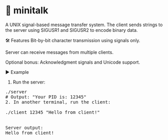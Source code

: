 # 📡 minitalk
A UNIX signal-based message transfer system. The client sends strings to the server using SIGUSR1 and SIGUSR2 to encode binary data.

🛠️ Features
Bit-by-bit character transmission using signals only.

Server can receive messages from multiple clients.

Optional bonus: Acknowledgment signals and Unicode support.

▶️ Example
1. Run the server:

<pre>
./server
# Output: "Your PID is: 12345"
2. In another terminal, run the client:
  
./client 12345 "Hello from client!"

  
Server output:
Hello from client!
  
</pre>
